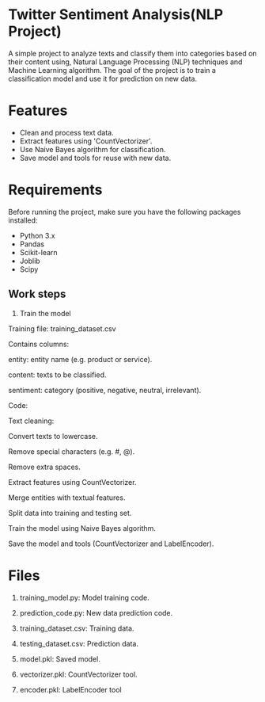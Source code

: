 # Twitter Sentiment Analysis(NLP Project)

A simple project to analyze texts and classify them into categories based on their content using,
Natural Language Processing (NLP) techniques and Machine Learning algorithm.
The goal of the project is to train a classification model and use it for prediction on new data. 

# Features
- Clean and process text data.
- Extract features using 'CountVectorizer'.
- Use Naive Bayes algorithm for classification.
- Save model and tools for reuse with new data.

# Requirements
Before running the project, make sure you have the following packages installed:

- Python 3.x
- Pandas
- Scikit-learn
- Joblib
- Scipy

## Work steps

1. Train the model

Training file: training_dataset.csv

Contains columns:

entity: entity name (e.g. product or service).

content: texts to be classified.

sentiment: category (positive, negative, neutral, irrelevant).

Code:

Text cleaning:

Convert texts to lowercase.

Remove special characters (e.g. #, @).

Remove extra spaces.

Extract features using CountVectorizer.

Merge entities with textual features.

Split data into training and testing set.

Train the model using Naive Bayes algorithm.

Save the model and tools (CountVectorizer and LabelEncoder).

# Files

1. training_model.py: Model training code.

2. prediction_code.py: New data prediction code.

3. training_dataset.csv: Training data.

4. testing_dataset.csv: Prediction data.

5. model.pkl: Saved model.

6. vectorizer.pkl: CountVectorizer tool.

7. encoder.pkl: LabelEncoder tool
